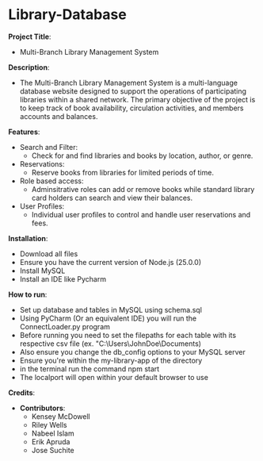 # Library-Database

**Project Title**: 
   - Multi-Branch Library Management System
     
**Description**: 
   - The Multi-Branch Library Management System is a multi-language database website designed to support the operations of participating libraries within a shared network. The primary objective of the project is to keep track of book availability, circulation activities, and members accounts and balances.
     
**Features**:
   - Search and Filter:
        - Check for and find libraries and books by location, author, or genre.
   - Reservations:
        - Reserve books from libraries for limited periods of time.
   - Role based access:
        - Adminsitrative roles can add or remove books while standard library card holders can search and view their balances.
   - User Profiles:
        - Individual user profiles to control and handle user reservations and fees.
    
**Installation**:
 - Download all files
 - Ensure you have the current version of Node.js (25.0.0)
 - Install MySQL
 - Install an IDE like Pycharm 
   
**How to run**:
 - Set up database and tables in MySQL using schema.sql
 - Using PyCharm (Or an equivalent IDE) you will run the ConnectLoader.py program
 - Before running you need to set the filepaths for each table with its respective csv file (ex. "C:\\Users\\JohnDoe\\Documents)
 - Also ensure you change the db_config options to your MySQL server
 - Ensure you're within the my-library-app of the directory 
 - in the terminal run the command npm start
 - The localport will open within your default browser to use

**Credits**:
 - **Contributors**:
     - Kensey McDowell
     - Riley Wells
     - Nabeel Islam
     - Erik Apruda
     - Jose Suchite
